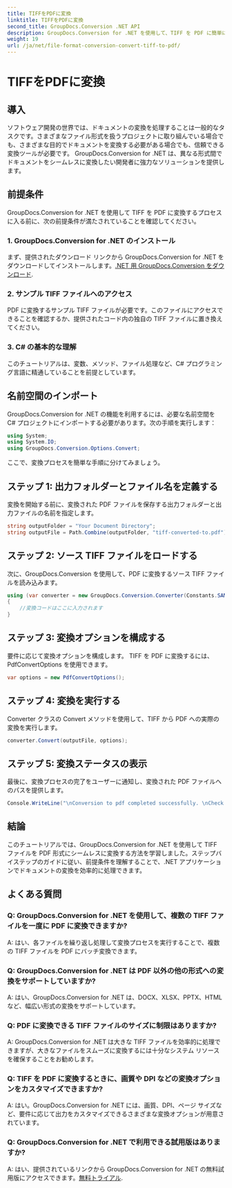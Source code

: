 ```yaml
---
title: TIFFをPDFに変換
linktitle: TIFFをPDFに変換
second_title: GroupDocs.Conversion .NET API
description: GroupDocs.Conversion for .NET を使用して、TIFF を PDF に簡単に変換する方法を学びます。シンプル、効率的、シームレスなドキュメント変換ソリューション。
weight: 19
url: /ja/net/file-format-conversion-convert-tiff-to-pdf/
---
```


# TIFFをPDFに変換

## 導入

ソフトウェア開発の世界では、ドキュメントの変換を処理することは一般的なタスクです。さまざまなファイル形式を扱うプロジェクトに取り組んでいる場合でも、さまざまな目的でドキュメントを変換する必要がある場合でも、信頼できる変換ツールが必要です。 GroupDocs.Conversion for .NET は、異なる形式間でドキュメントをシームレスに変換したい開発者に強力なソリューションを提供します。

## 前提条件

GroupDocs.Conversion for .NET を使用して TIFF を PDF に変換するプロセスに入る前に、次の前提条件が満たされていることを確認してください。

### 1. GroupDocs.Conversion for .NET のインストール
まず、提供されたダウンロード リンクから GroupDocs.Conversion for .NET をダウンロードしてインストールします。[.NET 用 GroupDocs.Conversion をダウンロード](https://releases.groupdocs.com/conversion/net/).

### 2. サンプル TIFF ファイルへのアクセス
PDF に変換するサンプル TIFF ファイルが必要です。このファイルにアクセスできることを確認するか、提供されたコード内の独自の TIFF ファイルに置き換えてください。

### 3. C# の基本的な理解
このチュートリアルは、変数、メソッド、ファイル処理など、C# プログラミング言語に精通していることを前提としています。

## 名前空間のインポート

GroupDocs.Conversion for .NET の機能を利用するには、必要な名前空間を C# プロジェクトにインポートする必要があります。次の手順を実行します：

```csharp
using System;
using System.IO;
using GroupDocs.Conversion.Options.Convert;
```

ここで、変換プロセスを簡単な手順に分けてみましょう。

## ステップ 1: 出力フォルダーとファイル名を定義する

変換を開始する前に、変換された PDF ファイルを保存する出力フォルダーと出力ファイルの名前を指定します。

```csharp
string outputFolder = "Your Document Directory";
string outputFile = Path.Combine(outputFolder, "tiff-converted-to.pdf");
```

## ステップ 2: ソース TIFF ファイルをロードする

次に、GroupDocs.Conversion を使用して、PDF に変換するソース TIFF ファイルを読み込みます。

```csharp
using (var converter = new GroupDocs.Conversion.Converter(Constants.SAMPLE_TIFF))
{
    //変換コードはここに入力されます
}
```

## ステップ 3: 変換オプションを構成する

要件に応じて変換オプションを構成します。 TIFF を PDF に変換するには、PdfConvertOptions を使用できます。

```csharp
var options = new PdfConvertOptions();
```

## ステップ 4: 変換を実行する

Converter クラスの Convert メソッドを使用して、TIFF から PDF への実際の変換を実行します。

```csharp
converter.Convert(outputFile, options);
```

## ステップ 5: 変換ステータスの表示

最後に、変換プロセスの完了をユーザーに通知し、変換された PDF ファイルへのパスを提供します。

```csharp
Console.WriteLine("\nConversion to pdf completed successfully. \nCheck output in {0}", outputFolder);
```

## 結論

このチュートリアルでは、GroupDocs.Conversion for .NET を使用して TIFF ファイルを PDF 形式にシームレスに変換する方法を学習しました。ステップバイステップのガイドに従い、前提条件を理解することで、.NET アプリケーションでドキュメントの変換を効率的に処理できます。

## よくある質問

### Q: GroupDocs.Conversion for .NET を使用して、複数の TIFF ファイルを一度に PDF に変換できますか?

A: はい、各ファイルを繰り返し処理して変換プロセスを実行することで、複数の TIFF ファイルを PDF にバッチ変換できます。

### Q: GroupDocs.Conversion for .NET は PDF 以外の他の形式への変換をサポートしていますか?

A: はい、GroupDocs.Conversion for .NET は、DOCX、XLSX、PPTX、HTML など、幅広い形式の変換をサポートしています。

### Q: PDF に変換できる TIFF ファイルのサイズに制限はありますか?

A: GroupDocs.Conversion for .NET は大きな TIFF ファイルを効率的に処理できますが、大きなファイルをスムーズに変換するには十分なシステム リソースを確保することをお勧めします。

### Q: TIFF を PDF に変換するときに、画質や DPI などの変換オプションをカスタマイズできますか?

A: はい。GroupDocs.Conversion for .NET には、画質、DPI、ページ サイズなど、要件に応じて出力をカスタマイズできるさまざまな変換オプションが用意されています。

### Q: GroupDocs.Conversion for .NET で利用できる試用版はありますか?

 A: はい、提供されているリンクから GroupDocs.Conversion for .NET の無料試用版にアクセスできます。[無料トライアル](https://releases.groupdocs.com/).